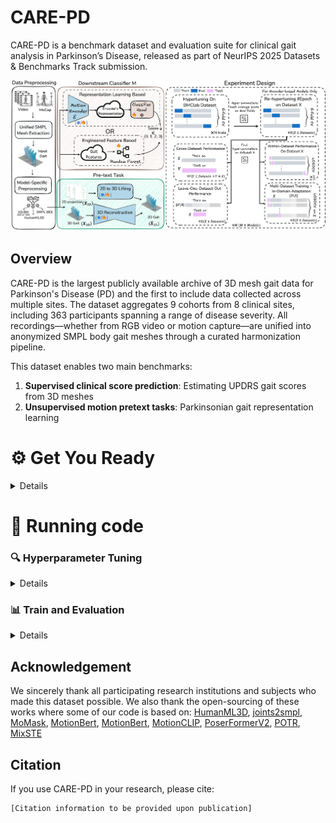 # CARE-PD
CARE-PD is a benchmark dataset and evaluation suite for clinical gait analysis in Parkinson’s Disease, released as part of NeurIPS 2025 Datasets & Benchmarks Track submission.

![CARE-PD Pipeline](docs/diagram.png)

## Overview

CARE-PD is the largest publicly available archive of 3D mesh gait data for Parkinson's Disease (PD) and the first to include data collected across multiple sites. The dataset aggregates 9 cohorts from 8 clinical sites, including 363 participants spanning a range of disease severity. All recordings—whether from RGB video or motion capture—are unified into anonymized SMPL body gait meshes through a curated harmonization pipeline.

This dataset enables two main benchmarks:
1. **Supervised clinical score prediction**: Estimating UPDRS gait scores from 3D meshes
2. **Unsupervised motion pretext tasks**: Parkinsonian gait representation learning

# ⚙️ Get You Ready
<details>

```
git clone https://github.com/TaatiTeam/CARE-PD.git
cd CARE-PD
```
### 1️⃣ Install Dependencies

<!-- #### 🔹 Option 1: Install Using Conda (Recommended)
```
conda env create -n archgait -f environment.yml
conda activate archgait
``` -->

We tested our code on Python 3.9.21 and PyTorch 2.6.0

#### 🔹 Install Using Pip
```
python -m venv carepd
source carepd/bin/activate
pip install --upgrade pip
pip install -r requirements.txt
pip install torch==2.6.0+cu118 torchvision==0.21.0+cu118 --index-url https://download.pytorch.org/whl/cu118
```


### 2️⃣ Datasets setup
```
mkdir -p assets/datasets
```
Download the CARE-PD datasets from Dataverse and put them in the `assets/datasets` folder.

#### Preprocess Data
##### 🔹 h36m formats
<details>

Download preprocessed h36m formats from Dataverse  and put them in the `assets/datasets` folder.
Rename the folder:
```
mv assets/datasets/h36m_preprocessed assets/datasets/h36m
```
You can also preprocess all datasets with the following command but it might take quite some time:
```
bash scripts/preprocess_smpl2h36m.sh
```

</details>

##### 🔹 HumanML3D formats
<details>

Download preprocessed HumanML3D formats from Dataverse  and put them in the `assets/datasets` folder.
Rename the folder:
```
mv assets/datasets/HumanML3D_preprocessed assets/datasets/HumanML3D
```
You can also preprocess all datasets with the following command but it might take quite some time:
```
bash scripts/preprocess_smpl2humanml3d.sh
```
</details>

##### 🔹 6D rotation formats
<details>

Download preprocessed 6D rotation formats from Dataverse  and put them in the `assets/datasets` folder.
Rename the folder:
```
mv assets/datasets/6D_preprocessed assets/datasets/6D_SMPL
```
You can also preprocess all datasets with the following command but it might take quite some time:
```
bash scripts/preprocess_smpl2sixD.sh
```

</details>

Please also check [dataset.md](docs/dataset.md) for more information. The dataset directory structure should look:
```
assets/
└── datasets/
    └── 6D_SMPL/
        ├── 3DGait/
        ├── ...
    ├── folds/ 
        ├── Other_Datasets/
        ├── UPDRS_Datasets/
    ├── h36m/ 
        ├── 3DGait/
        ├── ...
    ├── HumanML3D/ 
        ├── 3DGait/
        ├── ...
    ├── 3DGait.pkl 
    ├── BMCLab.pkl
    ├── DNE.pkl 
    ├── E-LC.pkl 
    ├── KUL-DT-T.pkl 
    ├── PD-GaM.pkl 
    ├── T-LTC.pkl 
    ├── T-SDU-PD.pkl 
    ├── T-SDU.pkl 
```


### 3️⃣ Models and Dependencies

#### Download Pre-trained Models
```
bash scripts/download_models.sh
```
Pretrained checkpoints will be downloaded in `assets/Pretrained_checkpoints`


</details>




# 🚀 Running code



### 🔍 Hyperparameter Tuning

<details>

You can run hyperparameter tuning on the **BMCLab** dataset across all backbone models using:

```
bash scripts/hypertune_all_models.sh
```

You can also run a single tuning job manually like this:

```
python eval_encoder_hypertune.py \
  --backbone MODELNAME \
  --config CONFIGNAME.json \
  --hypertune 1 \
  --tune_fresh 1 \
  --this_run_num 0 \
  --ntrials 50
```

#### 🧪 Tune Epochs on Other Datasets
After hypertuning on BMCLab, you can tune only the number of epochs for each remaining dataset using:

```
bash scripts/hypertune_epochs_all_datasets.sh
```

You can also run a single dataset tuning job like:

```
python run.py \
  --backbone MODELNAME \
  --config CONFIGNAME.json \
  --hypertune 1 \
  --tune_fresh 1 \
  --ntrials 5 \
  --this_run_num 0
```
</details>

### 📊 Train and Evaluation

<details>

### 🧪 Within-Dataset Evaluation (LOSO)
<details>

You can run final Within-Dataset evaluation on each dataset using:

```
bash scripts/eval_within_dataset.sh
```
This script:

 - Loads the best hyperparameters from each study
 - Retrains the model from scratch on the full training folds
 - Evaluates performance in a LOSO setup
 - Automatically combines predictions from back and side views (for multi-view models)
 - Logs results and confusion matrices to `reports/intra_eval/`

You can also run a single dataset evaluation using:

##### 🔹 For single-view (3D) models:

```
python run.py \
  --backbone MODELNAME \
  --config CONFIGNAME.json \
  --hypertune 0 \
  --cross_dataset_test 0 \
  --this_run_num 0 \
  --num_folds -1
```
MODELNAME in (potr, momask, motionclip).

##### 🔹 For two-view 2D-to-3D models (combined views):

```
python run.py \
  --backbone MODELNAME \
  --hypertune 0 \
  --cross_dataset_test 0 \
  --this_run_num 0 \
  --num_folds -1 \
  --combine_views_preds 1 \
  --prefer_right 1 \
  --views_path \
    "Hypertune/MODELNAME_CONFIGNAME_backright/0" \
    "Hypertune/MODELNAME_CONFIGNAME_sideright/0"
```
MODELNAME in (motionbert, mixste, poseformerv2, motionagformer).
</details>

### 🌍 Cross-Dataset Evaluation
<details>

After within-dataset testing, you can evaluate how well each model generalizes across datasets.

To run all cross-dataset experiments:

```
bash scripts/eval_cross_dataset.sh
```

This script:

  - Loads the best hyperparameters from each model's tuning run
  - Trains each model on its original dataset
  - Tests on all other datasets (automatically handled in code)
  - Combines predictions from multiple views for multi-view models
  - Logs all outputs to `reports/cross_eval/`



To evaluate on a single model and dataset use:

##### 🔹 For single-view (3D) models:
```
python run.py \
  --backbone MODELNAME \
  --config CONFIGNAME.json \
  --hypertune 0 \
  --cross_dataset_test 1 \
  --this_run_num 0
```
MODELNAME in (potr, momask, motionclip).

##### 🔹 For two-view 2D-to-3D models (combined views):

```
python run.py \
  --backbone MODELNAME \
  --hypertune 0 \
  --cross_dataset_test 1 \
  --combine_views_preds 1 \
  --prefer_right 1 \
  --views_path \
    "Hypertune/MODELNAME_CONFIGNAME_backright/0" \
    "Hypertune/MODELNAME_CONFIGNAME_sideright/0"
```
MODELNAME in (motionbert, mixste, poseformerv2, motionagformer).
</details>

### 🌐 Leave One Dataset Out Evaluation (LODO)

<details>

#### 🔁 LODO Epoch Tuning
For Leave-One-Dataset-Out (LODO) evaluation, we first tune the number of training epochs on each dataset **excluding** the target dataset (i.e., LODO setup).

To run all epoch-tuning jobs for LODO:

```
bash scripts/hypertune_lodo_epochs.sh
```
This script:
  - Tunes the number of epochs per dataset used in LODO training
  - Forces LODO=True using --force_LODO 1
  - Uses --exp_name_rigid LODO to name all output folders consistently
  - Logs all runs to `reports/hypertune_lodo/`

To evaluate on a single model and dataset use:

```
python run.py \
  --backbone MODELNAME \
  --config CONFIGNAME.json \
  --ntrials 5 \
  --this_run_num 0 \
  --hypertune 1 \
  --tune_fresh 1 \
  --force_LODO 1 \
  --exp_name_rigid LODO
```
MODELNAME in (potr, momask, motionclip, motionbert, mixste, poseformerv2, motionagformer).

#### 📊 LODO Evaluation

In this step, we evaluate how well each model generalizes **across datasets** when trained using a **Leave-One-Dataset-Out (LODO)** strategy.

Each model is:
  - Trained on all datasets **except** the target
  - Evaluated only on the left-out dataset

To run all LODO evaluation jobs:

```
bash scripts/eval_lodo.sh
```
All logs are saved in: `reports/lodo_eval/`
To evaluate on a single model and dataset use:

##### 🔹 For single-view (3D) models:
```
python run.py \
  --backbone MODELNAME \
  --config CONFIGNAME.json \
  --this_run_num 0 \
  --hypertune 0 \
  --cross_dataset_test 1 \
  --force_LODO 1 \
  --exp_name_rigid LODO
```
MODELNAME in (potr, momask, motionclip).

##### 🔹 For two-view 2D-to-3D models (combined views):

```
python run.py \
  --backbone MODELNAME \
  --hypertune 0 \
  --cross_dataset_test 1 \
  --force_LODO 1 \
  --exp_name_rigid LODO \
  --combine_views_preds 1 \
  --views_path \
    "LODO/MODELNAME_CONFIGNAME_backright_LODO/0" \
    "LODO/MODELNAME_CONFIGNAME_sideright_LODO/0"
```
MODELNAME in (motionbert, mixste, poseformerv2, motionagformer).

</details>

### 🧬 MIDA Evaluation
<details>

The final evaluation step uses **Multi-dataset In-domain Adaptation** training under a **LOSO** setup.

Each model is:

- Trained on all datasets, plus the **training portion** of the in domain dataset
- Evaluated on the **test portion only**
- Configured with `--AID 1`, `--force_LODO 1`, and `--num_folds -1` to reflect this setup

To run all MIDA evaluations:

```
bash scripts/eval_mida.sh
```

All logs are stored under: `reports/mida_eval`
To evaluate on a single model and dataset use:

##### 🔹 For single-view (3D) models:
```
python run.py \
  --backbone MODELNAME \
  --config CONFIGNAME.json \
  --this_run_num 0 \
  --hypertune 0 \
  --cross_dataset_test 1 \
  --force_LODO 1 \
  --AID 1 \
  --num_folds -1 \
  --exp_name_rigid LODO
```
MODELNAME in (potr, momask, motionclip).

##### 🔹 For two-view 2D-to-3D models (combined views):

```
python run.py \
  --backbone MODELNAME \
  --hypertune 0 \
  --cross_dataset_test 1 \
  --force_LODO 1 \
  --AID 1 \
  --num_folds -1 \
  --exp_name_rigid LODO \
  --combine_views_preds 1 \
  --views_path \
    "LODO/MODELNAME_CONFIGNAME_backright_LODO/0" \
    "LODO/MODELNAME_CONFIGNAME_sideright_LODO/0"
```
MODELNAME in (motionbert, mixste, poseformerv2, motionagformer).


</details>

</details>

## Acknowledgement
We sincerely thank all participating research institutions and subjects who made this dataset possible.
We also thank the open-sourcing of these works where some of our code is based on:
[HumanML3D](https://github.com/EricGuo5513/HumanML3D), [joints2smpl](https://github.com/wangsen1312/joints2smpl), [MoMask](https://github.com/EricGuo5513/momask-codes), [MotionBert](https://github.com/Walter0807/MotionBERT), [MotionBert](https://github.com/TaatiTeam/MotionAGFormer), [MotionCLIP](https://github.com/GuyTevet/MotionCLIP), [PoserFormerV2](https://github.com/QitaoZhao/PoseFormerV2), [POTR](https://github.com/idiap/potr), [MixSTE](https://github.com/JinluZhang1126/MixSTE)

## Citation

If you use CARE-PD in your research, please cite:

```
[Citation information to be provided upon publication]
```

